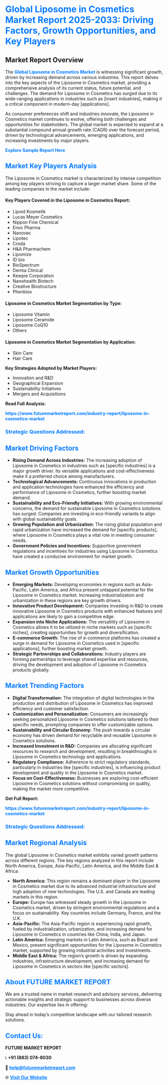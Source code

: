 <h1 style="color: #007BFF;">Global Liposome in Cosmetics Market Report 2025-2033: Driving Factors, Growth Opportunities, and Key Players</h1>

<section id="overview">
<h2>Market Report Overview</h2>
<p>The <a href="https://www.futuremarketreport.com/industry-report/liposome-in-cosmetics-market" style="color: #007BFF; text-decoration: none;"><strong>Global Liposome in Cosmetics Market</strong></a> is witnessing significant growth, driven by increasing demand across various industries. This report delves into the key aspects of the Liposome in Cosmetics market, providing a comprehensive analysis of its current status, future potential, and challenges. The demand for Liposome in Cosmetics has surged due to its wide-ranging applications in industries such as [insert industries], making it a critical component in modern-day [applications].</p>
<p>As consumer preferences shift and industries innovate, the Liposome in Cosmetics market continues to evolve, offering both challenges and opportunities for stakeholders. The global market is expected to expand at a substantial compound annual growth rate (CAGR) over the forecast period, driven by technological advancements, emerging applications, and increasing investments by major players.</p>
</section>

<section id="overview">
<p><a href="https://www.futuremarketreport.com/request-sample/reportId=28067" style="color: #007BFF; text-decoration: none;"><strong>Explore Sample Report Here</strong></a></p>
</section>

<section id="key-players">
<h2 style="color: #007BFF;">Market Key Players Analysis</h2>
<p>The Liposome in Cosmetics market is characterized by intense competition among key players striving to capture a larger market share. Some of the leading companies in the market include:</p>
<h4>Key Players Covered in the Liposome in Cosmetics Report:</h4>
<ul><li>Lipoid Kosmetik</li><li>Lucas Meyer Cosmetics</li><li>Nippon Fine Chemical</li><li>Enoc Pharma</li><li>Nanovec</li><li>Lipotec</li><li>Croda</li><li>H&amp;A Pharmachem</li><li>Lipomize</li><li>ID bio</li><li>BioSpectrum</li><li>Derma Clinical</li><li>Kewpie Corporation</li><li>Nanohealth Biotech</li><li>Creative Biostructure</li><li>Phenbiox</li></ul>
<h4>Liposome in Cosmetics Market Segmentation by Type:</h4>
<ul><li>Liposome Vitamin</li><li>Liposome Ceramide</li><li>Liposome CoQ10</li><li>Others</li></ul>

<h4>Liposome in Cosmetics Market Segmentation by Application:</h4>
<ul><li>Skin Care</li><li>Hair Care</li></ul>
<p><strong>Key Strategies Adopted by Market Players:</strong></p>
<ul>
<li>Innovation and R&D</li>
<li>Geographical Expansion</li>
<li>Sustainability Initiatives</li>
<li>Mergers and Acquisitions</li>
</ul>
</section>

<section>
<p><strong>Read Full Analysis: </strong></p><a href="https://www.futuremarketreport.com/industry-report/liposome-in-cosmetics-market" style="color: #007BFF; text-decoration: none;"><strong>https://www.futuremarketreport.com/industry-report/liposome-in-cosmetics-market</strong></a>
<h3 style="color: #007BFF;">Strategic Questions Addressed:</h3>
</section>

<section id="driving-factors">
<h2 style="color: #007BFF;">Market Driving Factors</h2>
<ul>
<li><strong>Rising Demand Across Industries:</strong> The increasing adoption of Liposome in Cosmetics in industries such as [specific industries] is a major growth driver. Its versatile applications and cost-effectiveness make it a preferred choice among manufacturers.</li>
<li><strong>Technological Advancements:</strong> Continuous innovations in production and application technologies have enhanced the efficiency and performance of Liposome in Cosmetics, further boosting market demand.</li>
<li><strong>Sustainability and Eco-Friendly Initiatives:</strong> With growing environmental concerns, the demand for sustainable Liposome in Cosmetics solutions has surged. Companies are investing in eco-friendly variants to align with global sustainability goals.</li>
<li><strong>Growing Population and Urbanization:</strong> The rising global population and rapid urbanization have increased the demand for [specific products], where Liposome in Cosmetics plays a vital role in meeting consumer needs.</li>
<li><strong>Government Policies and Incentives:</strong> Supportive government regulations and incentives for industries using Liposome in Cosmetics have created a conducive environment for market growth.</li>
</ul>
</section>

<section id="growth-opportunities">
<h2 style="color: #007BFF;">Market Growth Opportunities</h2>
<ul>
<li><strong>Emerging Markets:</strong> Developing economies in regions such as Asia-Pacific, Latin America, and Africa present untapped potential for the Liposome in Cosmetics market. Increasing industrialization and urbanization in these regions are key growth drivers.</li>
<li><strong>Innovative Product Development:</strong> Companies investing in R&D to create innovative Liposome in Cosmetics products with enhanced features and applications are likely to gain a competitive edge.</li>
<li><strong>Expansion into Niche Applications:</strong> The versatility of Liposome in Cosmetics allows it to be utilized in niche markets such as [specific niches], creating opportunities for growth and diversification.</li>
<li><strong>E-commerce Growth:</strong> The rise of e-commerce platforms has created a surge in demand for Liposome in Cosmetics used in [specific applications], further boosting market growth.</li>
<li><strong>Strategic Partnerships and Collaborations:</strong> Industry players are forming partnerships to leverage shared expertise and resources, driving the development and adoption of Liposome in Cosmetics products globally.</li>
</ul>
</section>

<section id="trending-factors">
<h2 style="color: #007BFF;">Market Trending Factors</h2>
<ul>
<li><strong>Digital Transformation:</strong> The integration of digital technologies in the production and distribution of Liposome in Cosmetics has improved efficiency and customer satisfaction.</li>
<li><strong>Customization and Personalization:</strong> Consumers are increasingly seeking personalized Liposome in Cosmetics solutions tailored to their specific needs, prompting companies to offer customizable options.</li>
<li><strong>Sustainability and Circular Economy:</strong> The push towards a circular economy has driven demand for recyclable and reusable Liposome in Cosmetics solutions.</li>
<li><strong>Increased Investment in R&D:</strong> Companies are allocating significant resources to research and development, resulting in breakthroughs in Liposome in Cosmetics technology and applications.</li>
<li><strong>Regulatory Compliance:</strong> Adherence to strict regulatory standards, particularly in industries like [specific industries], is influencing product development and quality in the Liposome in Cosmetics market.</li>
<li><strong>Focus on Cost-Effectiveness:</strong> Businesses are exploring cost-efficient Liposome in Cosmetics solutions without compromising on quality, making the market more competitive.</li>
</ul>
</section>

<section>
<p><strong>Get Full Report: </strong></p><a href="https://www.futuremarketreport.com/industry-report/liposome-in-cosmetics-market" style="color: #007BFF; text-decoration: none;"><strong>https://www.futuremarketreport.com/industry-report/liposome-in-cosmetics-market</strong></a>
<h3 style="color: #007BFF;">Strategic Questions Addressed:</h3>
</section>


<section id="regional-analysis">
<h2 style="color: #007BFF;">Market Regional Analysis</h2>
<p>The global Liposome in Cosmetics market exhibits varied growth patterns across different regions. The key regions analyzed in this report include North America, Europe, Asia-Pacific, Latin America, and the Middle East & Africa:</p>
<ul>
<li><strong>North America:</strong> This region remains a dominant player in the Liposome in Cosmetics market due to its advanced industrial infrastructure and high adoption of new technologies. The U.S. and Canada are leading markets in this region.</li>
<li><strong>Europe:</strong> Europe has witnessed steady growth in the Liposome in Cosmetics market, driven by stringent environmental regulations and a focus on sustainability. Key countries include Germany, France, and the U.K.</li>
<li><strong>Asia-Pacific:</strong> The Asia-Pacific region is experiencing rapid growth, fueled by industrialization, urbanization, and increasing demand for Liposome in Cosmetics in countries like China, India, and Japan.</li>
<li><strong>Latin America:</strong> Emerging markets in Latin America, such as Brazil and Mexico, present significant opportunities for the Liposome in Cosmetics market, supported by growing industrial activities and investments.</li>
<li><strong>Middle East & Africa:</strong> The region’s growth is driven by expanding industries, infrastructure development, and increasing demand for Liposome in Cosmetics in sectors like [specific sectors].</li>
</ul>
</section>

<footer>
<h2 style="color: #007BFF;">About FUTURE MARKET REPORT</h2>
<p>We are a trusted name in market research and advisory services, delivering actionable insights and strategic support to businesses across diverse industries. Our expertise lies in offering:</p>

<p>Stay ahead in today’s competitive landscape with our tailored research solutions.</p>

<h2 style="color: #007BFF;">Contact Us:</h2>
<p><strong>FUTURE MARKET REPORT</strong></p>
<p>📞 <strong>+91 (883) 074-8030</strong></p>
<p>📧 <strong><a href="mailto:help@futuremarketreport.com" style="color: #007BFF;">help@futuremarketreport.com</a></strong></p>
<p>🌐 <strong><a href="https://www.futuremarketreport.com/" style="color: #007BFF;">Visit Our Website</a></strong></p>
</footer>